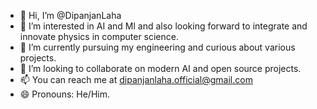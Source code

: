 - 👋 Hi, I’m @DipanjanLaha
- 👀 I’m interested in AI and Ml and also looking forward to integrate and innovate physics in computer science.
- 🌱 I’m currently pursuing my engineering and curious about various projects.
- 💞️ I’m looking to collaborate on modern AI and open source projects.
- 📫 You can reach me at dipanjanlaha.official@gmail.com
- 😄 Pronouns: He/Him.

<!---
DipanjanLaha/DipanjanLaha is a ✨ special ✨ repository because its `README.md` (this file) appears on your GitHub profile.
You can click the Preview link to take a look at your changes.
--->
